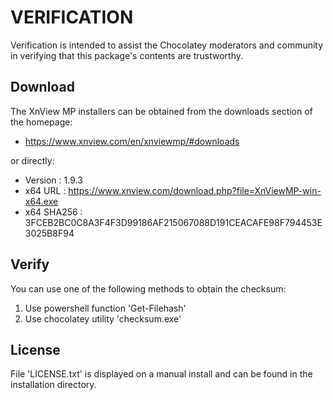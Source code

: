 # VERIFICATION
Verification is intended to assist the Chocolatey moderators and community in verifying that this package's contents are trustworthy.

## Download
The XnView MP installers can be obtained from the downloads section of 
the homepage:
- https://www.xnview.com/en/xnviewmp/#downloads

or directly:
- Version    : 1.9.3
- x64 URL    : https://www.xnview.com/download.php?file=XnViewMP-win-x64.exe
- x64 SHA256 : 3FCEB2BC0C8A3F4F3D99186AF215067088D191CEACAFE98F794453E3025B8F94


## Verify
You can use one of the following methods to obtain the checksum:
1. Use powershell function 'Get-Filehash'
2. Use chocolatey utility 'checksum.exe'


## License
File 'LICENSE.txt' is displayed on a manual install and can be found in
the installation directory.
